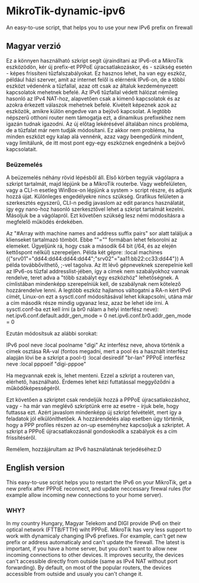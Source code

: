 # MikroTik-dynamic-ipv6
An easy-to-use script, that helps you to use your new IPv6 prefix on firewall

<h2>Magyar verzió</h2>
Ez a könnyen használható szkript segít újraindítani az IPv6-ot a MikroTik eszközödön, kér új prefix-et PPPoE újracsatlakozáskor, és - szükség esetén - képes frissíteni tűzfalszabályokat. Ez hasznos lehet, ha van egy eszköz, például házi szerver, amit az internet felől is elérnénk IPv6-on, de a többi eszközt védenénk a tűzfallal, azaz ott csak az általuk kezdeményezett kapcsolatok mehetnek befelé.
Az IPv6 tűzfallal védett hálózat némileg hasonló az IPv4 NAT-hoz, alapvetően csak a kimenő kapcsolatok és az azokra érkezett válaszok mehetnek befelé. Kivételt képeznek azok az eszközök, amikre külön engedve van a bejövő kapcsolat.
A legtöbb népszerű otthoni router nem támogatja ezt, a dinamikus prefixekhez nem igazán tudnak igazodni. Az új előtag lekérésével általában nincs probléma, de a tűzfalat már nem tudják módosítani. Ez akkor nem probléma, ha minden eszközt egy kalap alá vennénk, azaz vagy beengedünk mindent, vagy limitálunk, de itt most pont egy-egy eszköznek engednénk a bejövő kapcsolatait.

<h3>Beüzemelés</h3>
A beüzemelés néhány rövid lépésből áll. Első körben tegyük vágólapra a szkript tartalmát, majd lépjünk be a MikroTik routerbe. Vagy webfelületen, vagy a CLI-n esetleg WinBox-on lépjünk a system > script részre, és adjunk hozzá újat.
Különleges engedélyekre nincs szükség. Grafikus felületen a szerkesztés egyszerű, CLI-n pedig javaslom az edit parancs használatát, így egy nano-hoz hasonló szerkesztővel lehet a szkript tartalmát kezelni.
Másoljuk be a vágólapról. Ezt követően szükség lesz némi módosításra a megfelelő működés érdekében.

Az "#Array with machine names and address suffix pairs" sor alatt találjuk a klienseket tartalmazó tömböt. Ebbe "<kliensnev>"="<suffix>" formában lehet felsorolni az elemeket. Ügyeljünk rá, hogy csak a második 64 bit (/64, és az elején kettőspont nélkül) szerepeljen.
Példa két gépre:
:local machines ({"srv01"="dd44:dd44:dd44:dd44";"srv02"="aa11:bb22:cc33:dd44"})
A példa továbbővíthető, ;-vel tagolva. Az itt lévő gépneveknek szerepelnie kell az IPv6-os tűzfal addresslist-jében, így a címek nem szabályokhoz vannak rendelve, teret adva a "több szabályt egy eszközhöz" lehetőségnek. A címlistában mindenképp szerepelniük kell, de szabálynak nem kötelező hozzárendelve lenni.
A legtöbb eszköz hajlamos váltogatni a RA-n kért IPv6 címét, Linux-on ezt a sysctl.conf módosításával lehet kikapcsolni, utána már a cím második része mindig ugyanaz lesz, azaz be lehet ide írni.
A sysctl.conf-ba ezt kell írni (a br0 nálam a helyi interfész neve):
net.ipv6.conf.default.addr_gen_mode = 0
net.ipv6.conf.br0.addr_gen_mode = 0


Ezután módosítsuk az alábbi sorokat:

IPv6 pool neve
:local poolname "digi"
Az interfész neve, ahova történik a címek osztása RA-val (fontos megadni, mert a pool és a használt interfész alapján lövi be a szkript a pool-t)
:local desiredif "br-lan"
PPPoE interfész neve
:local pppoeif "digi-pppoe"

Ha megvannak ezek is, lehet menteni. Ezzel a szkript a routeren van, elérhető, használható. Érdemes lehet kézi futtatással meggyőződni a működőképességéről.

Ezt követően a szkriptet csak rendeljük hozzá a PPPoE újracsatlakozáshoz, vagy - ha már van meglévő szkriptünk erre az esetre - írjuk bele, hogy futtassa ezt. Azért javaslom mindenképp új szkript felvételét, mert így a feladatok jól elkülöníthetőek.
A hozzárendelés alap esetben úgy történik, hogy a PPP profiles részen az on-up eseményhez kapcsoljuk a szkriptet.
A szkript a PPPoE újracsatlakozásnál gondoskodik a szabályok és a cím frissítéséről.

Remélem, hozzájárultam az IPv6 használatának terjedéséhez:D

<h2>English version</h2>

This easy-to-use script helps you to restart the IPv6 on your MikroTik, get a new prefix after PPPoE reconnect, and update neccessary firewal rules (for example allow incoming new connections to your home server).

<h3>WHY?</h3>
In my country Hungary, Magyar Telekom and DIGI provide IPv6 on their optical network (FTTB/FTTH) wiht PPPoE. MikroTik has very less support to work with dynamicaly changing IPv6 prefixes. For example, can't get new prefix or address automaticaly and can't update the firewall. The latest is important, if you have a home server, but you don't want to allow new incoming connections to other devices. It improves security, the devices can't accessible directly from outside (same as IPv4 NAT without port forwarding). By default, on most of the popular routers, the devices accessible from outside and usualy you can't change it.
